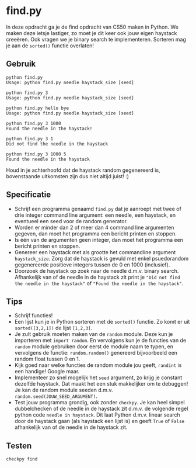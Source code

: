 # find.py

In deze opdracht ga je de find opdracht van CS50 maken in Python. We maken deze ietsje lastiger, zo moet je dit keer ook jouw eigen haystack creeëren. Ook vragen we je binary search te implementeren. Sorteren mag je aan de `sorted()` functie overlaten!

## Gebruik

	python find.py
	Usage: python find.py needle haystack_size [seed]

	python find.py 3
	Usage: python find.py needle haystack_size [seed]

	python find.py hello bye
	Usage: python find.py needle haystack_size [seed]

	python find.py 3 1000
	Found the needle in the haystack!

	python find.py 3 1
	Did not find the needle in the haystack

	python find.py 3 1000 5
	Found the needle in the haystack

Houd in je achterhoofd dat de haystack random gegenereerd is, bovenstaande uitkomsten zijn dus niet altijd juist! :)

## Specificatie

* Schrijf een programma genaamd `find.py` dat je aanroept met twee of drie integer command line argument: een needle, een haystack, en eventueel een seed voor de random generator.
* Worden er minder dan 2 of meer dan 4 command line argumenten gegeven, dan moet het programma een bericht printen en stoppen.
* Is één van de argumenten geen integer, dan moet het programma een bericht printen en stoppen.
* Genereer een haystack met als grootte het commandline argument `haystack_size`. Zorg dat de haystack is gevuld met enkel psuedorandom gegenereerde positieve integers tussen de 0 en 1000 (inclusief).
* Doorzoek de haystack op zoek naar de needle d.m.v. binary search. Afhankelijk van of de needle in de haystack zit print je `"Did not find the needle in the haystack"` of `"Found the needle in the haystack"`.


## Tips

* Schrijf functies!
* Een lijst kun je in Python sorteren met de `sorted()` functie. Zo komt er uit `sorted([3,2,1])` de lijst `[1,2,3]`. 
* Je zult gebruik moeten maken van de `random` module. Deze kun je importeren met `import random`. En vervolgens kun je de functies van de `random` module gebruiken door eerst de module naam te typen, en vervolgens de functie: `random.random()` genereerd bijvoorbeeld een random float tussen 0 en 1.
* Kijk goed naar welke functies de random module jou geeft, `randint` is een handige! Google maar.
* Implementeer zo snel mogelijk het `seed` argument, zo krijg je constant dezelfde haystack. Dat maakt het een stuk makkelijker om te debuggen! Je kan de random module seeden d.m.v. `random.seed(JOUW_SEED_ARGUMENT)`.
* Test jouw programma grondig, ook zonder `checkpy`. Je kan heel simpel dubbelchecken of de needle in de haystack zit d.m.v. de volgende regel python code `needle in haystack`. Dit laat Python d.m.v. linear search door de haystack gaan (als haystack een lijst is) en geeft `True` of `False` afhankelijk van of de needle in de haystack zit.


## Testen

	checkpy find
